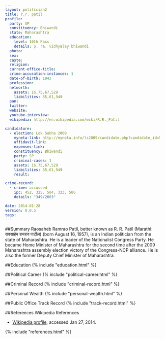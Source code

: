 ```yaml
---
layout: politician2
title: r.r. patil
profile: 
  party: SP
  constituency: Bhiwandi
  state: Maharashtra
  education: 
    level: 10th Pass
    details: p. ra. vidhyalay bhiwandi
  photo: 
  sex: 
  caste: 
  religion: 
  current-office-title: 
  crime-accusation-instances: 1
  date-of-birth: 1943
  profession: 
  networth: 
    assets: 16,75,67,529
    liabilities: 35,61,949
  pan: 
  twitter: 
  website: 
  youtube-interview: 
  wikipedia: http://en.wikipedia.com/wiki/R.R._Patil

candidature: 
  - election: Lok Sabha 2009
    myneta-link: http://myneta.info/ls2009/candidate.php?candidate_id=5313
    affidavit-link: 
    expenses-link: 
    constituency: Bhiwandi 
    party: SP
    criminal-cases: 1
    assets: 16,75,67,529
    liabilities: 35,61,949
    result:  

crime-record: 
  - crime: accussed
    ipc: 452, 325, 504, 323, 506
    details: "349/2003" 

date: 2014-01-28
version: 0.0.5
tags: 
---
```

##Summary
Raosaheb Ramrao Patil, better known as R. R. Patil (Marathi: रावसाहेब रामराव पाटील) (born August 16, 1957), is an Indian politician from the state of Maharashtra. He is a leader of the Nationalist Congress Party. He became Home Minister of Maharashtra for the second time after the 2009 Maharashtra assembly election victory of the Congress-NCP alliance. He is also the former Deputy Chief Minister of Maharashtra.




##Education
{% include "education.html" %}


##Political Career
{% include "political-career.html" %}


##Criminal Record
{% include "criminal-record.html" %}


##Personal Wealth
{% include "personal-wealth.html" %}


##Public Office Track Record
{% include "track-record.html" %}


##References
Wikipedia References
- [Wikipedia profile]({{page.profile.wikipedia}}), accessed Jan 27, 2014.



{% include "references.html" %}